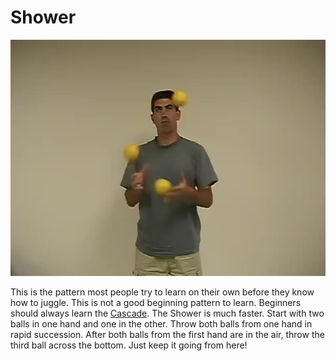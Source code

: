 # Shower

![Shower](/site/videos/poster/shower.jpg)

This is the pattern most people try to learn on their own before they know how to juggle. This is not a good beginning pattern to learn. Beginners should always learn the [Cascade](/site/en/cascade/README.md). The Shower is much faster. Start with two balls in one hand and one in the other. Throw both balls from one hand in rapid succession. After both balls from the first hand are in the air, throw the third ball across the bottom. Just keep it going from here!

